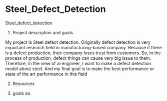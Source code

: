 # Steel_Defect_Detection
Steel_defect_detection

1. Project description and goals

My project is Steel defect detection. Originally defect detection is very important research field 
in manufacturing-based company. Because if there is a defect production, their company loses 
trust from customers. So, in the process of production, defect things can cause very big issue 
to them. Therefore, in the view of ai engineer, I want to make a defect detection model about 
steel. And my final goal is to make the best performance or state of the art performance in this 
field

2. Resources

3. goals
aa
